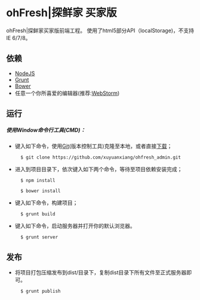 ohFresh|探鲜家 买家版
==========

  ohFresh|探鲜家买家版前端工程。
  使用了html5部分API（localStorage)，不支持IE 6/7/8。


## 依赖

  * [NodeJS](http://nodejs.org/)
  * [Grunt](http://gruntjs.com/)
  * [Bower](http://bower.io/)
  * 任意一个你所喜爱的编辑器(推荐:[WebStorm](http://www.jetbrains.com/webstorm/))

## 运行

##### 使用Window命令行工具(CMD)：

  * 键入如下命令，使用[Git](http://git-scm.com/)(版本控制工具)克隆至本地，或者直接[下载](https://github.com/xuyuanxiang/ohfresh/archive/master.zip)；

    ```
      $ git clone https://github.com/xuyuanxiang/ohfresh_admin.git
    ```

  * 进入到项目目录下，依次键入如下两个命令，等待至项目依赖安装完成；

    ```
      $ npm install
    ```

    ```
      $ bower install
    ```

  * 键入如下命令，构建项目；

    ```
      $ grunt build
    ```

  * 键入如下命令，启动服务器并打开你的默认浏览器。

    ```
      $ grunt server
    ```

## 发布

  * 将项目打包压缩发布到dist/目录下，复制dist目录下所有文件至正式服务器即可。

    ```
      $ grunt publish
    ```